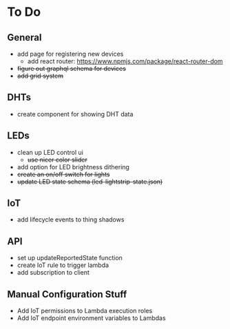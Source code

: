 # To Do
## General
* add page for registering new devices
    * add react router: https://www.npmjs.com/package/react-router-dom
* <del>figure out graphql schema for devices
* <del>add grid system

## DHTs
* create component for showing DHT data

## LEDs
* clean up LED control ui
    * <del>use nicer color slider
* add option for LED brightness dithering
* <del>create an on/off switch for lights
* <del>update LED state schema (led-lightstrip-state.json)

## IoT
* add lifecycle events to thing shadows

## API
* set up updateReportedState function
* create IoT rule to trigger lambda
* add subscription to client

## Manual Configuration Stuff
* Add IoT permissions to Lambda execution roles
* Add IoT endpoint environment variables to Lambdas